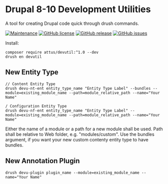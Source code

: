 # Drupal 8-10 Development Utilities

A tool for creating Drupal code quick through drush commands.

[![Maintenance](https://img.shields.io/badge/Maintained%3F-yes-green.svg)](https://GitHub.com/attus74/devutil/graphs/commit-activity)
[![GitHub license](https://img.shields.io/github/license/attus74/devutil.svg)](https://github.com/attus74/devutil/blob/master/LICENSE)
[![GitHub release](https://img.shields.io/github/release/attus74/devutil.svg)](https://GitHub.com/attus74/devutil/releases/)
[![GitHub issues](https://img.shields.io/github/issues/attus74/devutil.svg)](https://GitHub.com/attus74/devutil/issues/)


Install: 
```
composer require attus/devutil:^1.0 --dev
drush en devutil
```

## New Entity Type
```
// Content Entity Type
drush devu-nt-ent entity_type_name "Entity Type Label" --bundles --module=existing_module_name --path=module_relative_path --name="Your Name"

/ Configuration Entity Type
drush devu-nf-ent entity_type_name "Entity Type Label" --module=existing_module_name --path=module_relative_path --name="Your Name"

```
Either the name of a module or a path for a new module shall be used. Path shall be relative to Web folder, e.g. "modules/custom".
Use the bundles argument, if you want your new custom contenty entity type to have bundles. 

## New Annotation Plugin
```
drush devu-plugin plugin_name --module=existing_module_name --name="Your Name"
```
